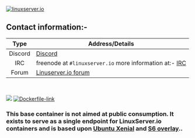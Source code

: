 [linuxserverurl]: https://linuxserver.io
[forumurl]: https://forum.linuxserver.io
[ircurl]: https://www.linuxserver.io/irc/
[appurl]: www.example.com
[dockerfileurl]: https://github.com/linuxserver/docker-baseimage-ubuntu/blob/master/Dockerfile



[![linuxserver.io](https://raw.githubusercontent.com/linuxserver/docker-templates/master/linuxserver.io/img/linuxserver_medium.png?v=4&s=4000)][linuxserverurl]


## Contact information:- 

| Type | Address/Details | 
| :---: | --- |
| Discord | [Discord](https://discord.gg/YWrKVTn) |
| IRC | freenode at `#linuxserver.io` more information at:- [IRC][ircurl]
| Forum | [Linuserver.io forum][forumurl] |

&nbsp;
&nbsp;

[![](https://images.microbadger.com/badges/image/lsiobase/xenial.svg)](https://microbadger.com/images/lsiobase/xenial "Get your own image badge on microbadger.com") [![Dockerfile-link](https://raw.githubusercontent.com/linuxserver/docker-templates/master/linuxserver.io/img/Dockerfile-Link-green.png)][dockerfileurl]

### This base container is not aimed at public consumption. It exists to serve as a single endpoint for LinuxServer.io containers and is based upon [Ubuntu Xenial](https://hub.docker.com/_/ubuntu/) and [S6 overlay](https://github.com/just-containers/s6-overlay)..

